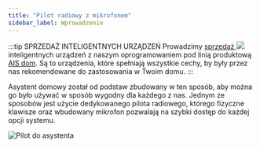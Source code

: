 ```yaml
---
title: "Pilot radiowy z mikrofonem"
sidebar_label: Wprowadzenie
---
```


:::tip SPRZEDAŻ INTELIGENTNYCH URZĄDZEŃ
Prowadzimy [sprzedaż ![](/img/en/iot/shopping-outline.svg)](https://allegro.pl/uzytkownik/AI-Speaker) inteligentnych urządzeń z naszym oprogramowaniem pod linią produktową [AIS dom](https://allegro.pl/uzytkownik/AI-Speaker).
Są to urządzenia, które spełniają wszystkie cechy, by były przez nas rekomendowane do zastosowania w Twoim domu.
:::


Asystent domowy został od podstaw zbudowany w ten sposób, aby można go było używać w sposób wygodny dla każdego z nas. Jednym ze sposobów jest użycie dedykowanego pilota radiowego, którego fizyczne klawisze oraz wbudowany mikrofon pozwalają na szybki dostęp do każdej opcji systemu.

![Pilot do asystenta](/img/en/remote/remote.png)
